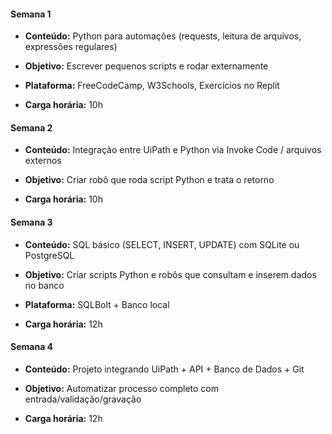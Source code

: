 #### Semana 1

- **Conteúdo:** Python para automações (requests, leitura de arquivos, expressões regulares)
    
- **Objetivo:** Escrever pequenos scripts e rodar externamente
    
- **Plataforma:** FreeCodeCamp, W3Schools, Exercícios no Replit
    
- **Carga horária:** 10h
    

#### Semana 2

- **Conteúdo:** Integração entre UiPath e Python via Invoke Code / arquivos externos
    
- **Objetivo:** Criar robô que roda script Python e trata o retorno
    
- **Carga horária:** 10h
    

#### Semana 3

- **Conteúdo:** SQL básico (SELECT, INSERT, UPDATE) com SQLite ou PostgreSQL
    
- **Objetivo:** Criar scripts Python e robôs que consultam e inserem dados no banco
    
- **Plataforma:** SQLBolt + Banco local
    
- **Carga horária:** 12h
    

#### Semana 4

- **Conteúdo:** Projeto integrando UiPath + API + Banco de Dados + Git
    
- **Objetivo:** Automatizar processo completo com entrada/validação/gravação
    
- **Carga horária:** 12h